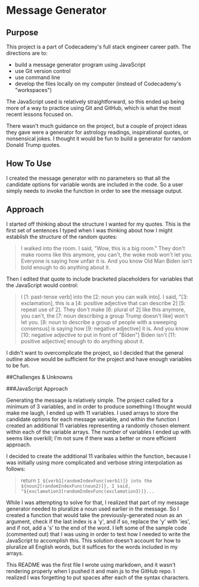 # Message Generator


## Purpose

This project is a part of Codecademy's full stack engineer career path. The directions are to:
- build a message generator program using JavaScript
- use Git version control
- use command line
- develop the files locally on my computer (instead of Codecademy's "workspaces")

The JavaScript used is relatively straightforward, so this ended up being more of a way to practice using Git and GitHub, which is what the most recent lessons focused on.

There wasn't much guidance on the project, but a couple of project ideas they gave were a generator for astrology readings, inspirational quotes, or nonsensical jokes. I thought it would be fun to build a generator for random Donald Trump quotes.


## How To Use

I created the message generator with no parameters so that all the candidate options for variable words are included in the code. So a user simply needs to invoke the function in order to see the message output.


## Approach

I started off thinking about the structure I wanted for my quotes. This is the first set of sentences I typed when I was thinking about how I might establish the structure of the random quotes:
> I walked into the room. I said, "Wow, this is a big room."
> They don't make rooms like this anymore, you can't, the woke mob won't let you.
> Everyone is saying how unfair it is.
> And you know Old Man Biden isn't bold enough to do anything about it.

Then I edited that quote to include bracketed placeholders for variables that the JavaScript would control:
> I [1: past-tense verb] into the [2: noun you can walk into].
> I said, "[3: exclamation], this is a [4: positive adjective that can describe 2] [5: repeat use of 2].
> They don't make [6: plural of 2] like this anymore, you can't, the [7: noun describing a group Trump doesn't like] won't let you.
> [8: noun to describe a group of people with a sweeping consensus] is saying how [9: negative adjective] it is.
> And you know [10: negative adjective to put in front of "Biden"] Biden isn't [11: positive adjective] enough to do anything about it.

I didn't want to overcomplicate the project, so I decided that the general outline above would be sufficient for the project and have enough variables to be fun.


##Challenges & Unknowns

###JavaScript Approach

Generating the message is relatively simple. The project called for a minimum of 3 variables, and in order to produce something I thought would make me laugh, I ended up with 11 variables. I used arrays to store the candidate options for each message variable, and within the function I created an additional 11 variables representing a randomly chosen element within each of the variable arrays. The number of variables I ended up with seems like overkill; I'm not sure if there was a better or more efficient approach.

I decided to create the additional 11 varibales within the function, because I was initially using more complicated and verbose string interpolation as follows:
> return `I ${verb1[randomIndexFunc(verb1)]} into the ${noun2[randomIndexFunc(noun2)]}, I said, "${exclamation3[randomIndexFunc(exclamation3)]}...`

While I was attempting to solve for that, I realized that part of my message generator needed to pluralize a noun used earlier in the message. So I created a function that would take the previously-generated noun as an argument, check if the last index is a 'y', and if so, replace the 'y' with 'ies', and if not, add a 's' to the end of the word. I left some of the sample code (commented out) that I was using in order to test how I needed to write the JavaScript to accomplish this. This solution doesn't account for how to pluralize all English words, but it suffices for the words included in my arrays.

This README was the first file I wrote using markdown, and it wasn't rendering properly when I pushed it and main.js to the GitHub repo. I realized I was forgetting to put spaces after each of the syntax characters.


